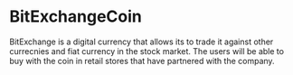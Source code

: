 # BitExchangeCoin
BitExchange is a digital currency that allows its to trade it against other currecnies and fiat currency in the stock market. The users will be able to buy with the coin in retail stores that have partnered with the company.
